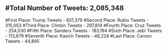 #Total Number of Tweets: 2,085,348 
---
#First Place: Trump Tweets - 831,379
#Second Place: Rubio Tweets - 315,053
#Third Place: Clinton Tweets - 297,814
#Fourth Place: Cruz Tweets - 254,030
#Fifth Place: Sanders Tweets - 183,194
#Sixth Place: Jeb! Tweets - 113,679
#Seventh Place: Kasich Tweets - 46,224
#Last Place: Carson Tweets - 44,895
